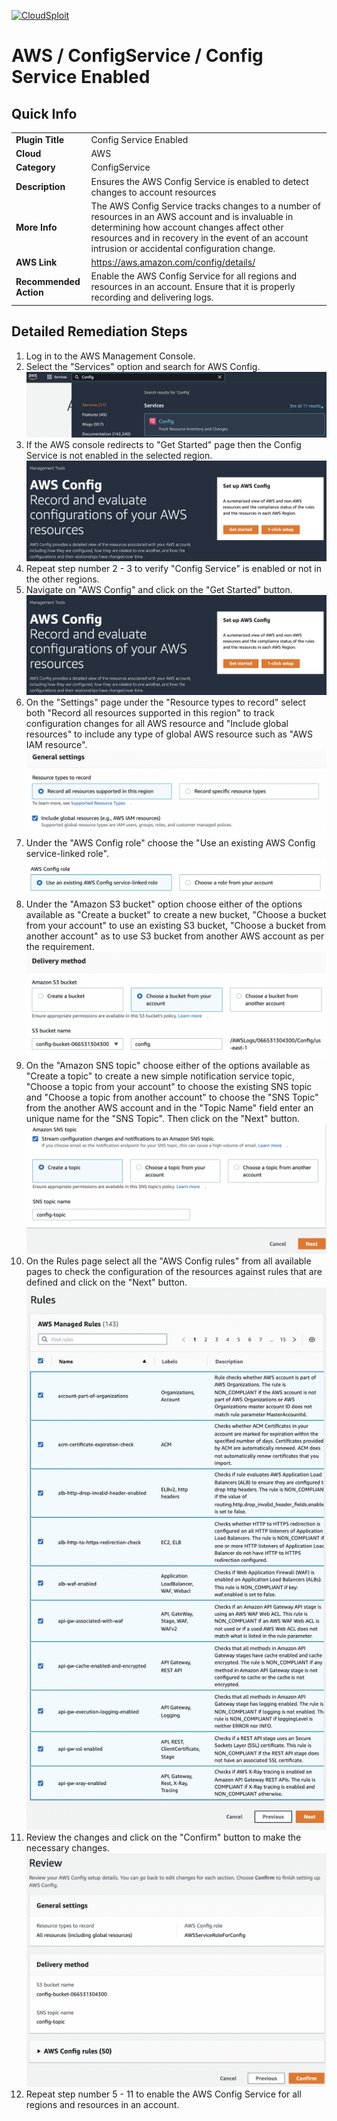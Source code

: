 [![CloudSploit](https://cloudsploit.com/img/logo-new-big-text-100.png "CloudSploit")](https://cloudsploit.com)

# AWS / ConfigService / Config Service Enabled

## Quick Info

| | |
|-|-|
| **Plugin Title** | Config Service Enabled |
| **Cloud** | AWS |
| **Category** | ConfigService |
| **Description** | Ensures the AWS Config Service is enabled to detect changes to account resources |
| **More Info** | The AWS Config Service tracks changes to a number of resources in an AWS account and is invaluable in determining how account changes affect other resources and in recovery in the event of an account intrusion or accidental configuration change. |
| **AWS Link** | https://aws.amazon.com/config/details/ |
| **Recommended Action** | Enable the AWS Config Service for all regions and resources in an account. Ensure that it is properly recording and delivering logs. |

## Detailed Remediation Steps
1. Log in to the AWS Management Console.
2. Select the "Services" option and search for AWS Config. </br> <img src="/resources/aws/configservice/config-service-enabled/step2.png"/>
3. If the AWS console redirects to "Get Started" page then the Config Service is not enabled in the selected region. </br> <img src="/resources/aws/configservice/config-service-enabled/step3.png"/>
4. Repeat step number 2 - 3 to verify "Config Service" is enabled or not in the other regions. </br>
5. Navigate on "AWS Config" and click on the "Get Started" button. </br> <img src="/resources/aws/configservice/config-service-enabled/step5.png"/>
6. On the "Settings" page under the "Resource types to record" select both "Record all resources supported in this region" to track configuration changes for all AWS resource and "Include global resources" to include any type of global AWS resource such as "AWS IAM resource".</br> <img src="/resources/aws/configservice/config-service-enabled/step6.png"/>
7. Under the "AWS Config role" choose the "Use an existing AWS Config service-linked role".</br> <img src="/resources/aws/configservice/config-service-enabled/step7.png"/>
8. Under the "Amazon S3 bucket" option choose either of the options available as "Create a bucket" to create a new bucket, "Choose a bucket from your account" to use an existing S3 bucket, "Choose a bucket from another account" as to use S3 bucket from another AWS account as per the requirement.</br> <img src="/resources/aws/configservice/config-service-enabled/step8.png"/>
9. On the "Amazon SNS topic" choose either of the options available as "Create a topic" to create a new simple notification service topic, "Choose a topic from your account" to choose the existing SNS topic and "Choose a topic from another account" to choose the "SNS Topic" from the another AWS account and in the "Topic Name" field enter an unique name for the "SNS Topic". Then click on the "Next" button. </br> <img src="/resources/aws/configservice/config-service-enabled/step9.png"/>
10. On the Rules page select all the "AWS Config rules" from all available pages to check the configuration of the resources against rules that are defined and click on the "Next" button. </br> <img src="/resources/aws/configservice/config-service-enabled/step10.png"/>
11. Review the changes and click on the "Confirm" button to make the necessary changes. </br> <img src="/resources/aws/configservice/config-service-enabled/step11.png"/>
12. Repeat step number 5 - 11 to enable the AWS Config Service for all regions and resources in an account.
